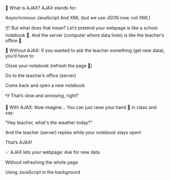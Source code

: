 🧠 What is AJAX?
AJAX stands for:

Asynchronous
JavaScript
And
XML (but we use JSON now, not XML)

📦 But what does that mean?
Let’s pretend your webpage is like a school notebook 📖.
And the server (computer where data lives) is like the teacher’s office 🏫.

🧸 Without AJAX:
If you wanted to ask the teacher something (get new data), you’d have to:

Close your notebook (refresh the page 🔁)

Go to the teacher’s office (server)

Come back and open a new notebook

👎 That’s slow and annoying, right?

🚀 With AJAX:
Now imagine...
You can just raise your hand 🙋 in class and say:

"Hey teacher, what's the weather today?"

And the teacher (server) replies while your notebook stays open!

That’s AJAX!


✅ AJAX lets your webpage:
Ask for new data

Without refreshing the whole page

Using JavaScript in the background


